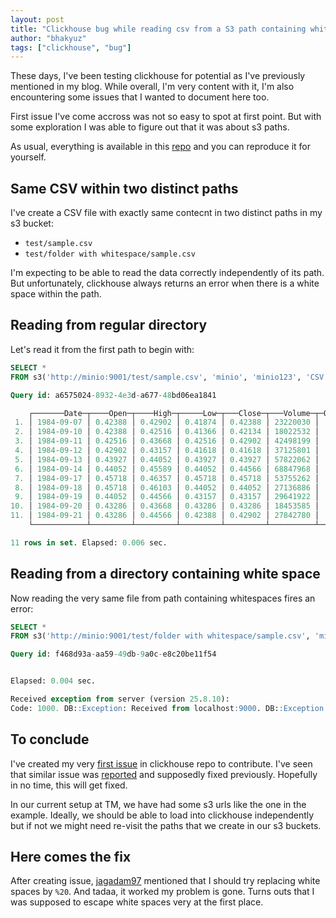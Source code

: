 ```yaml
---
layout: post
title: "Clickhouse bug while reading csv from a S3 path containing white space [FIXED]"
author: "bhakyuz"
tags: ["clickhouse", "bug"]
---
```


These days, I've been testing clickhouse for potential as I've previously mentioned in my blog. While overall, I'm very content with it, I'm also encountering some issues that I wanted to document here too. 

First issue I've come accross was not so easy to spot at first point. But with some exploration I was able to figure out that it was about s3 paths.  

As usual, everything is available in this [repo](https://github.com/bhakyuz/clickhouse-minio-minimal-setup) and you can reproduce it for yourself. 

## Same CSV within two distinct paths

I've create a CSV file with exactly same contecnt in two distinct paths in my s3 bucket:
- `test/sample.csv`
- `test/folder with whitespace/sample.csv`

I'm expecting to be able to read the data correctly independently of its path. But unfortunately, clickhouse always returns an error when there is a white space within the path. 

## Reading from regular directory

Let's read it from the first path to begin with: 

```sql
SELECT *
FROM s3('http://minio:9001/test/sample.csv', 'minio', 'minio123', 'CSV')

Query id: a6575024-8932-4e3d-a677-48bd06ea1841

    ┌───────Date─┬────Open─┬────High─┬─────Low─┬───Close─┬───Volume─┬─OpenInt─┐
 1. │ 1984-09-07 │ 0.42388 │ 0.42902 │ 0.41874 │ 0.42388 │ 23220030 │       0 │
 2. │ 1984-09-10 │ 0.42388 │ 0.42516 │ 0.41366 │ 0.42134 │ 18022532 │       0 │
 3. │ 1984-09-11 │ 0.42516 │ 0.43668 │ 0.42516 │ 0.42902 │ 42498199 │       0 │
 4. │ 1984-09-12 │ 0.42902 │ 0.43157 │ 0.41618 │ 0.41618 │ 37125801 │       0 │
 5. │ 1984-09-13 │ 0.43927 │ 0.44052 │ 0.43927 │ 0.43927 │ 57822062 │       0 │
 6. │ 1984-09-14 │ 0.44052 │ 0.45589 │ 0.44052 │ 0.44566 │ 68847968 │       0 │
 7. │ 1984-09-17 │ 0.45718 │ 0.46357 │ 0.45718 │ 0.45718 │ 53755262 │       0 │
 8. │ 1984-09-18 │ 0.45718 │ 0.46103 │ 0.44052 │ 0.44052 │ 27136886 │       0 │
 9. │ 1984-09-19 │ 0.44052 │ 0.44566 │ 0.43157 │ 0.43157 │ 29641922 │       0 │
10. │ 1984-09-20 │ 0.43286 │ 0.43668 │ 0.43286 │ 0.43286 │ 18453585 │       0 │
11. │ 1984-09-21 │ 0.43286 │ 0.44566 │ 0.42388 │ 0.42902 │ 27842780 │       0 │
    └────────────┴─────────┴─────────┴─────────┴─────────┴──────────┴─────────┘

11 rows in set. Elapsed: 0.006 sec. 
```


## Reading from a directory containing white space

Now reading the very same file from path containing whitespaces fires an error:

```sql
SELECT *
FROM s3('http://minio:9001/test/folder with whitespace/sample.csv', 'minio', 'minio123', 'CSV')

Query id: f468d93a-aa59-49db-9a0c-e8c20be11f54


Elapsed: 0.004 sec. 

Received exception from server (version 25.8.10):
Code: 1000. DB::Exception: Received from localhost:9000. DB::Exception: Bad URI syntax: URI contains invalid characters. (POCO_EXCEPTION)
```


## To conclude

I've created my very [first issue](https://github.com/ClickHouse/ClickHouse/issues/88936) in clickhouse repo to contribute. I've seen that similar issue was [reported](https://github.com/ClickHouse/ClickHouse/issues/54345) and supposedly fixed previously. Hopefully in no time, this will get fixed. 

In our current setup at TM, we have had some s3 urls like the one in the example. Ideally, we should be able to load into clickhouse independently but if not we might need re-visit the paths that we create in our s3 buckets.   


## Here comes the fix

After creating issue, [jagadam97](https://github.com/jagadam97) mentioned that I should try replacing white spaces by `%20`. And tadaa, it worked my problem is gone. Turns outs that I was supposed to escape white spaces very at the first place.